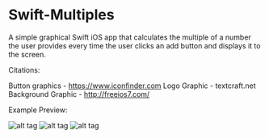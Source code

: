 # Swift-Multiples
A simple graphical Swift iOS app that calculates the multiple of a number the user provides every time the user clicks an add button and displays it to the screen.

Citations:

Button graphics - https://www.iconfinder.com
Logo Graphic - textcraft.net
Background Graphic - http://freeios7.com/

Example Preview:

![alt tag](https://cloud.githubusercontent.com/assets/16005119/11416274/f9a592d8-93c0-11e5-9b6a-f6d096008047.png)
![alt tag](https://cloud.githubusercontent.com/assets/16005119/11416275/00ca7538-93c1-11e5-8911-1418f04a05f3.png)
![alt tag](https://cloud.githubusercontent.com/assets/16005119/11416279/05976530-93c1-11e5-9910-519b0563c035.png)


